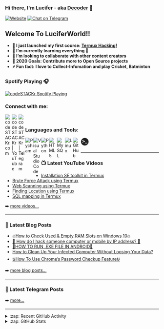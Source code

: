 ### Hi there, I'm Lucifer - aka [Decoder](https://tectalkflow.blogspot.com/) 👋

[![Website](https://img.shields.io/website?label=tectalkflow.blogspot.com&style=for-the-badge&url=https://tectalkflow.blogspot.com/)](https://tectalkflow.blogspot.com/)
[![Chat on Telegram](https://img.shields.io/badge/Chat%20on-Telegram-blue.svg?style=for-the-badge&logo=Telegram)][telegram] 


## Welcome To LuciferWorld!!

- **🔭 I just launched my first course: [Termux Hacking!](https://www.youtube.com/playlist?list=PLaxi76nSJ5Q68L1NJD4ldWmxesYkUvhTz)**
- **🌱 I’m currently learning everything 🤣**
- **👯 I’m looking to collaborate with other content creators**
- **🥅 2020 Goals: Contribute more to Open Source projects**
- **⚡ Fun fact: I love to Collect-Infomation and play Cricket, Batminton**

### Spotify Playing 🎧

[<img src="https://now-playing-codestackr.vercel.app/api/spotify-playing" alt="codeSTACKr Spotify Playing" width="350" />](https://open.spotify.com/user/swyqyimdc12jajde4vpwd2x1b)

### Connect with me:

[<img align="left" alt="codeSTACKr.com" width="22px" src="https://cdn.iconscout.com/icon/premium/png-64-thumb/internet-2855112-2378008.png" />][website]

[<img align="left" alt="codeSTACKr | YouTube" width="22px" src="https://cdn.iconscout.com/icon/free/png-64/youtube-1868966-1583130.png" />][youtube]

[<img align="left" alt="codeSTACKr | Telegram" width="22px" src="https://cdn.iconscout.com/icon/free/png-64/telegram-1856777-1576513.png" />][telegram]

<br />

### Languages and Tools:
[<img align="left" alt="Pycham" width="26px" src="https://cdn.iconscout.com/icon/free/png-64/pycharm-2-1175010.png" />][Pycham]
[<img align="left" alt="Visual Studio Code" width="26px" src="https://devicon.dev/devicon.git/icons/visualstudio/visualstudio-plain.svg" />][vscode]
[<img align="left" alt="Python" width="26px" src="https://devicon.dev/devicon.git/icons/python/python-original.svg" />][Python]
[<img align="left" alt="HTML5" width="26px" src="https://devicon.dev/devicon.git/icons/html5/html5-original-wordmark.svg" />][HTML5]
[<img align="left" alt="MySQL" width="26px" src="https://cdn.iconscout.com/icon/premium/png-64-thumb/mysql-17-871764.png" />][MySQ]
[<img align="left" alt="Linux" width="26px" src="https://devicon.dev/devicon.git/icons/linux/linux-original.svg" />][Linux]
[<img align="left" alt="GitHub" width="26px" src="https://simpleicons.org/icons/github.svg" />][GitHub]
[<img align="left" alt="Terminal" width="26px" src="https://raw.githubusercontent.com/github/explore/80688e429a7d4ef2fca1e82350fe8e3517d3494d/topics/terminal/terminal.png" />][Terminal]

<br />
<br />

---

### 📺 Latest YouTube Videos

<!-- YOUTUBE:START -->
- [Installation SE toolkit   in  Termux](https://www.youtube.com/watch?v=aMi1z4aUd9M)
- [Brute  Force  Attack  using  Termux](https://www.youtube.com/watch?v=CetdJLSr1xY)
- [Web Scanning  using  Termux](https://www.youtube.com/watch?v=ngRunJimiJg)
- [Finding  Location  using  Termux](https://www.youtube.com/watch?v=IeJHGmip3Ks)
- [SQL  mapping  in  Termux](https://www.youtube.com/watch?v=-6Ams-vLQQw)
<!-- YOUTUBE:END -->


➡️ [more videos...][youtube]

---

### 📕 Latest Blog Posts

<!-- BLOG-POST-LIST:START -->
- [🔥How to Check Used & Empty RAM Slots on Windows 10🔥](https://tectalkflow.blogspot.com/2020/09/how-to-check-used-empty-ram-slots-on.html)
- [🔰 How do I hack someone computer or mobile by IP address? 🔰](https://tectalkflow.blogspot.com/2020/09/how-do-i-hack-someone-computer-or.html)
- [🔰HOW TO RUN .EXE FILE IN ANDROID🔰](https://tectalkflow.blogspot.com/2020/09/how-to-run-exe-file-in-android.html)
- [How to Clean Up Your Infected Computer Without Loosing Your Data?](https://tectalkflow.blogspot.com/2020/08/how-to-clean-up-your-infected-computer.html)
- [⛎How To Use Chrome’s Password Checkup Feature⛎](https://tectalkflow.blogspot.com/2020/08/how-to-use-chromes-password-checkup.html)
<!-- BLOG-POST-LIST:END -->

➡️ [more blog posts...](https://tectalkflow.blogspot.com/)

---

### 💬 Latest Telegram Posts

<!-- TELEGRAM-POST:START -->
<!-- TELEGRAM-POST:END -->

➡️ [more...](#)

---
<details>
  <summary>:zap: Recent GitHub Activity</summary>
  
<!--START_SECTION:activity-->
1. ❗️ Opened issue [#1](https://github.com/jamesgeorge007/jamesgeorge007/issues/1) in [jamesgeorge007/jamesgeorge007](https://github.com/jamesgeorge007/jamesgeorge007)
<!--END_SECTION:activity-->

</details>

<details>
  <summary>:zap: GitHub Stats </summary>

  <img align="left" alt="Lucifer-00007's GitHub Stats" src="https://github-readme-stats.vercel.app/api?username=Lucifer-00007&show_icons=true&hide_border=true" />

</details>



[website]: https://tectalkflow.blogspot.com/

[course]: https://www.youtube.com/playlist?list=PLaxi76nSJ5Q68L1NJD4ldWmxesYkUvhTz

[twitter]: https://twitter.com/codeSTACKr

[youtube]: https://www.youtube.com/channel/UC0p2zYCZC83TxJU30cbuPZA

[instagram]: https://instagram.com/codeSTACKr

[linkedin]: https://linkedin.com/in/codeSTACKr

[Pycham]: https://www.jetbrains.com/pycharm/

[vscode]: https://code.visualstudio.com/

[HTML5]: https://www.w3.org/TR/2017/REC-html52-20171214/

[Terminal]: https://ubuntu.com/tutorials/command-line-for-beginners#3-opening-a-terminal

[MySQ]: https://mysql.com/

[GitHub]: https://github.com/

[Python]: https://www.python.org/

[telegram]: https://telegram.dog/LuciferWorld77

[Linux]: https://www.linux.org/
